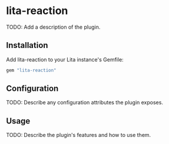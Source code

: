 # lita-reaction

TODO: Add a description of the plugin.

## Installation

Add lita-reaction to your Lita instance's Gemfile:

``` ruby
gem "lita-reaction"
```

## Configuration

TODO: Describe any configuration attributes the plugin exposes.

## Usage

TODO: Describe the plugin's features and how to use them.
